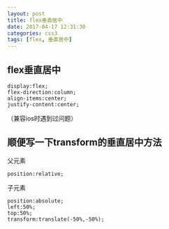```yaml
---
layout: post
title: flex垂直居中
date: 2017-04-17 12:31:30
categories: css3
tags: [flex, 垂直居中]
---
```


## flex垂直居中

	display:flex;
	flex-direction:column;
	align-items:center;
	justify-content:center;

（兼容ios时遇到过问题）
## 顺便写一下transform的垂直居中方法

父元素

	position:relative;
子元素

	position:absolute;
	left:50%;
	top:50%;
	transform:translate(-50%,-50%);

